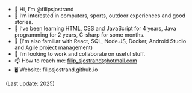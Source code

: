- 👋 Hi, I’m @filipsjostrand
- 👀 I’m interested in computers, sports, outdoor experiences and good stories.
- 🌱 I’ve been learning HTML, CSS and JavaScript for 4 years, Java programming for 2 years, C-sharp for some months.
- 🌱 (I'm also familiar with React, SQL, Node.JS, Docker, Android Studio and Agile project management)
- 💞️ I’m looking to work and collaborate on useful stuff.
- 📫 How to reach me: filip_sjostrand@hotmail.com
- 🖥️ Website: filipsjostrand.github.io

(Last update: 2025)

<!---
Bake it till you make it!
--->
